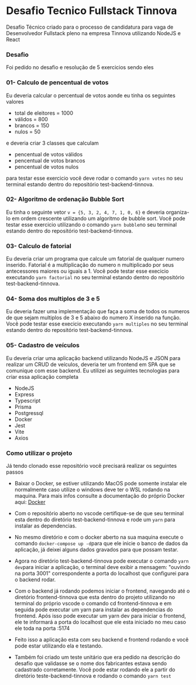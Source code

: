 
# Desafio Tecnico Fullstack Tinnova

Desafio Técnico criado para o processo de candidatura para vaga de Desenvolvedor Fullstack pleno na empresa Tinnova utilizando NodeJS e React

### Desafio 

Foi pedido no desafio e resolução de 5 exercicios sendo eles

### 01- Calculo de pencentual de votos 
Eu deveria calcular o percentual de votos aonde eu tinha os seguintes valores 

 - total de eleitores = 1000
 - válidos = 800
 - brancos = 150
 - nulos = 50

 e deveria criar 3 classes que calculam 

 - pencentual de votos válidos
 - pencentual de votos brancos
 - pencentual de votos nulos

para testar esse exercicio você deve rodar o comando ```yarn votes``` no seu terminal estando dentro do repositório test-backend-tinnova.


### 02- Algoritmo de ordenação Bubble Sort 

Eu tinha o seguinte vetor ```v = {5, 3, 2, 4, 7, 1, 0, 6}```
e deveria organiza-lo em ordem crescente utilizando um algoritmo de bubble sort. Você pode testar esse exercicio utilizando o comando ```yarn bubble```no seu terminal estando dentro do repositório test-backend-tinnova.

### 03- Calculo de fatorial

Eu deveria criar um programa que calcule um fatorial de qualquer numero inserido. Fatorial é a multiplicação do numero n multiplicado por seus antecessores maiores ou iguais a 1. Você pode testar esse execicio executando ```yarn factorial```
no seu terminal estando dentro do repositório test-backend-tinnova.

### 04- Soma dos multiplos de 3 e 5

Eu deveria fazer uma implementação que faça a soma de todos os numeros de que sejam multiplos de 3 e 5 abaixo do numero X inserido na função. Você pode testar esse execicio executando ```yarn multiples```
no seu terminal estando dentro do repositório test-backend-tinnova.

### 05- Cadastro de veículos

Eu deveria criar uma aplicação backend utilizando NodeJS e JSON para realizar um CRUD de veículos, deveria ter um frontend em SPA que se comunique com esse backend. Eu utilizei as seguintes tecnologias para criar essa aplicação completa

- NodeJS
- Express
- Typescript
- Prisma
- Postgressql
- Docker
- Jest
- Vite
- Axios

### Como utilizar o projeto

Já tendo clonado esse repositório você precisará realizar os seguintes passos

- Baixar o Docker, se estiver utilizando MacOS pode somente instalar ele normalmente caso utilize o windows deve ter o WSL rodando na maquina. Para mais infos consulte a documentação do próprio Docker aqui: [Docker](https://docs.docker.com/?_gl=1*ttx43*_ga*NzY5NDE2MzIzLjE2ODg4NTc3MDE.*_ga_XJWPQMJYHQ*MTY4ODk0OTg2My4yLjEuMTY4ODk0OTg2Ni41Ny4wLjA.)

- Com o repositório aberto no vscode certifique-se de que seu terminal esta dentro do diretório test-backend-tinnova e rode um ```yarn``` para instalar as dependencias.

- No mesmo diretório e com o docker aberto na sua maquina execute o comando ```docker-compose up -d```para que ele inicie o banco de dados da aplicação, já deixei alguns dados gravados para que possam testar.

- Agora no diretório test-backend-tinnova pode executar o comando ```yarn dev```para iniciar a aplicação, o terminal deve exibir a mensagem: "ouvindo na porta 3001" correspondente a porta do localhost que configurei para o backend rodar.

- Com o backend já rodando podemos iniciar o frontend, navegando até o diretório frontend-tinnova que esta dentro do projeto utilizando no terminal do próprio vscode o comando cd frontend-tinnova e em seguida pode executar um yarn para instalar as dependencias do frontend. Após isso pode executar um yarn dev para iniciar o frontend, ele te informará a porta do localhost que ele esta iniciado no meu caso ele toda na porta :5174

- Feito isso a aplicação esta com seu backend e frontend rodando e você pode estar utilizando ela e testando. 

- Também foi criado um teste unitário que era pedido na descrição do desafio que validasse se o nome dos fabricantes estava sendo cadastrado corretamente. Você pode estar rodando ele a partir do diretório teste-backend-tinnova e rodando o comando ```yarn test```


